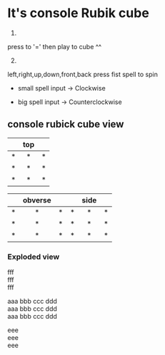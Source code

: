 It's console Rubik cube
=======================

1.
  press to '=' then play to cube ^^
  
  
2.
  left,right,up,down,front,back 
  press fist spell to spin
  
  *
    small spell input -> Clockwise
    
  *
    big spell input -> Counterclockwise
    
    
    
## console rubick cube view


|    | top |    |  
|:--- | :---: | :---: |  
| * | * | * |  
| * | * | * |
| * | * | * |

|    | obverse |    |       | side |    |  
|:--- | :---: | :---: |     :--- | :---: | :---: |  
| * | * | * |                * | * | * |  
| * | * | * |                * | * | * |
| * | * | * |                * | * | * |


### Exploded view

fff <BR/>
fff <BR/>
fff <BR/>

aaa   bbb   ccc   ddd   <BR/>
aaa   bbb   ccc   ddd   <BR/>
aaa   bbb   ccc   ddd   <BR/>

eee <BR/>
eee <BR/>
eee <BR/>



